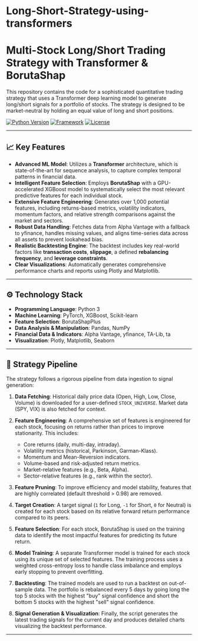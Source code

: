 # Long-Short-Strategy-using-transformers

# Multi-Stock Long/Short Trading Strategy with Transformer & BorutaShap

This repository contains the code for a sophisticated quantitative trading strategy that uses a Transformer deep learning model to generate long/short signals for a portfolio of stocks. The strategy is designed to be market-neutral by holding an equal value of long and short positions.

[![Python Version](https://img.shields.io/badge/Python-3.11-blue.svg)](https://www.python.org/)
[![Framework](https://img.shields.io/badge/Framework-PyTorch-orange.svg)](https://pytorch.org/)
[![License](https://img.shields.io/badge/License-MIT-green.svg)](LICENSE.md)

---

## 📈 Key Features

* **Advanced ML Model**: Utilizes a **Transformer** architecture, which is state-of-the-art for sequence analysis, to capture complex temporal patterns in financial data.
* **Intelligent Feature Selection**: Employs **BorutaShap** with a GPU-accelerated XGBoost model to systematically select the most relevant predictive features for each individual stock.
* **Extensive Feature Engineering**: Generates over 1,000 potential features, including returns-based metrics, volatility indicators, momentum factors, and relative strength comparisons against the market and sectors.
* **Robust Data Handling**: Fetches data from Alpha Vantage with a fallback to yfinance, handles missing values, and aligns time-series data across all assets to prevent lookahead bias.
* **Realistic Backtesting Engine**: The backtest includes key real-world factors like **transaction costs**, **slippage**, a defined **rebalancing frequency**, and **leverage constraints**.
* **Clear Visualizations**: Automatically generates comprehensive performance charts and reports using Plotly and Matplotlib.

---

## ⚙️ Technology Stack

* **Programming Language**: Python 3
* **Machine Learning**: PyTorch, XGBoost, Scikit-learn
* **Feature Selection**: BorutaShapPlus
* **Data Analysis & Manipulation**: Pandas, NumPy
* **Financial Data & Indicators**: Alpha Vantage, yfinance, TA-Lib, ta
* **Visualization**: Plotly, Matplotlib, Seaborn

---

## 🔧 Strategy Pipeline

The strategy follows a rigorous pipeline from data ingestion to signal generation:

1.  **Data Fetching**: Historical daily price data (Open, High, Low, Close, Volume) is downloaded for a user-defined `STOCK_UNIVERSE`. Market data (SPY, VIX) is also fetched for context.

2.  **Feature Engineering**: A comprehensive set of features is engineered for each stock, focusing on returns rather than prices to improve stationarity. This includes:
    * Core returns (daily, multi-day, intraday).
    * Volatility metrics (historical, Parkinson, Garman-Klass).
    * Momentum and Mean-Reversion indicators.
    * Volume-based and risk-adjusted return metrics.
    * Market-relative features (e.g., Beta, Alpha).
    * Sector-relative features (e.g., rank within the sector).

3.  **Feature Pruning**: To improve efficiency and model stability, features that are highly correlated (default threshold > 0.98) are removed.

4.  **Target Creation**: A target signal (`1` for Long, `-1` for Short, `0` for Neutral) is created for each stock based on its relative forward return performance compared to its peers.

5.  **Feature Selection**: For each stock, BorutaShap is used on the training data to identify the most impactful features for predicting its future return.

6.  **Model Training**: A separate Transformer model is trained for each stock using its unique set of selected features. The training process uses a weighted cross-entropy loss to handle class imbalance and employs early stopping to prevent overfitting.

7.  **Backtesting**: The trained models are used to run a backtest on out-of-sample data. The portfolio is rebalanced every 5 days by going long the top 5 stocks with the highest "buy" signal confidence and short the bottom 5 stocks with the highest "sell" signal confidence.

8.  **Signal Generation & Visualization**: Finally, the script generates the latest trading signals for the current day and produces detailed charts visualizing the backtest performance.

---

